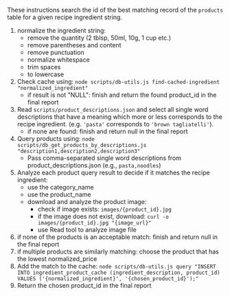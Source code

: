 These instructions search the id of the best matching record of the `products` table for a given recipe ingredient string.

1. normalize the ingredient string:
   - remove the quantity (2 tblsp, 50ml, 10g, 1 cup etc.)
   - remove parentheses and content
   - remove punctuation
   - normalize whitespace
   - trim spaces
   - to lowercase
2. Check cache using: `node scripts/db-utils.js find-cached-ingredient "normalized_ingredient"`
   - if result is not "NULL": finish and return the found product_id in the final report
3. Read `scripts/product_descriptions.json` and select all single word descriptions that have a meaning which more or less corresponds to the recipe ingredient. (e.g. `'pasta'` corresponds to `'brown tagliatelli'`).
   - if none are found: finish and return null in the final report
4. Query products using: `node scripts/db_get_products_by_descriptions.js "description1,description2,description3"`
   - Pass comma-separated single word descriptions from product_descriptions.json (e.g., `pasta,noodles`)
5. Analyze each product query result to decide if it matches the recipe ingredient:
   - use the category_name
   - use the product_name
   - download and analyze the product image:
     - check if image exists: `images/{product_id}.jpg`
     - if the image does not exist, download: `curl -o images/{product_id}.jpg "{image_url}"`
     - use Read tool to analyze image file
6. if none of the products is an acceptable match: finish and return null in the final report
7. if multiple products are similarly matching: choose the product that has the lowest normalized_price
8. Add the match to the cache: `node scripts/db-utils.js query "INSERT INTO ingredient_product_cache (ingredient_description, product_id) VALUES ('{normalized_ingredient}', '{chosen_product_id}');"`
9. Return the chosen product_id in the final report
